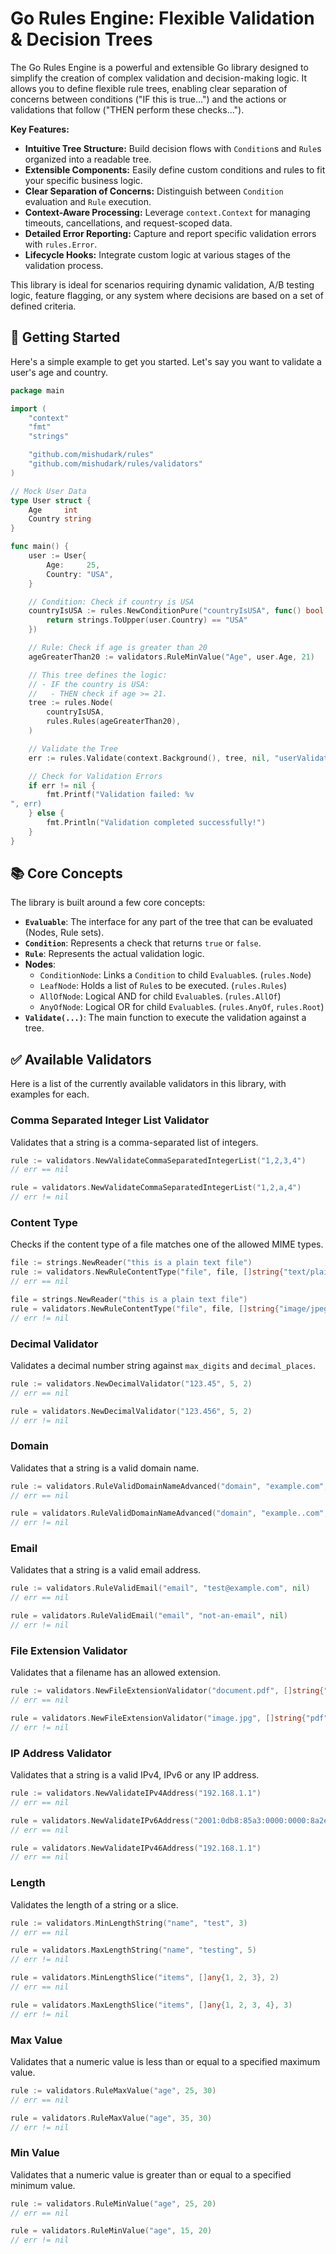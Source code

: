 # Go Rules Engine: Flexible Validation & Decision Trees

The Go Rules Engine is a powerful and extensible Go library designed to simplify the creation of complex validation and decision-making logic. It allows you to define flexible rule trees, enabling clear separation of concerns between conditions ("IF this is true...") and the actions or validations that follow ("THEN perform these checks...").

**Key Features:**

*   **Intuitive Tree Structure:** Build decision flows with `Condition`s and `Rule`s organized into a readable tree.
*   **Extensible Components:** Easily define custom conditions and rules to fit your specific business logic.
*   **Clear Separation of Concerns:** Distinguish between `Condition` evaluation and `Rule` execution.
*   **Context-Aware Processing:** Leverage `context.Context` for managing timeouts, cancellations, and request-scoped data.
*   **Detailed Error Reporting:** Capture and report specific validation errors with `rules.Error`.
*   **Lifecycle Hooks:** Integrate custom logic at various stages of the validation process.

This library is ideal for scenarios requiring dynamic validation, A/B testing logic, feature flagging, or any system where decisions are based on a set of defined criteria.

## 🚀 Getting Started

Here's a simple example to get you started. Let's say you want to validate a user's age and country.

```go
package main

import (
	"context"
	"fmt"
	"strings"

	"github.com/mishudark/rules"
	"github.com/mishudark/rules/validators"
)

// Mock User Data
type User struct {
	Age     int
	Country string
}

func main() {
	user := User{
		Age:     25,
		Country: "USA",
	}

	// Condition: Check if country is USA
	countryIsUSA := rules.NewConditionPure("countryIsUSA", func() bool {
		return strings.ToUpper(user.Country) == "USA"
	})

	// Rule: Check if age is greater than 20
	ageGreaterThan20 := validators.RuleMinValue("Age", user.Age, 21)

	// This tree defines the logic:
	// - IF the country is USA:
	//   - THEN check if age >= 21.
	tree := rules.Node(
		countryIsUSA,
		rules.Rules(ageGreaterThan20),
	)

	// Validate the Tree
	err := rules.Validate(context.Background(), tree, nil, "userValidation")

	// Check for Validation Errors
	if err != nil {
		fmt.Printf("Validation failed: %v
", err)
	} else {
		fmt.Println("Validation completed successfully!")
	}
}
```

## 📚 Core Concepts

The library is built around a few core concepts:

*   **`Evaluable`**: The interface for any part of the tree that can be evaluated (Nodes, Rule sets).
*   **`Condition`**: Represents a check that returns `true` or `false`.
*   **`Rule`**: Represents the actual validation logic.
*   **Nodes**:
    *   `ConditionNode`: Links a `Condition` to child `Evaluable`s. (`rules.Node`)
    *   `LeafNode`: Holds a list of `Rule`s to be executed. (`rules.Rules`)
    *   `AllOfNode`: Logical AND for child `Evaluable`s. (`rules.AllOf`)
    *   `AnyOfNode`: Logical OR for child `Evaluable`s. (`rules.AnyOf`, `rules.Root`)
*   **`Validate(...)`**: The main function to execute the validation against a tree.
## ✅ Available Validators

Here is a list of the currently available validators in this library, with examples for each.

### Comma Separated Integer List Validator

Validates that a string is a comma-separated list of integers.

```go
rule := validators.NewValidateCommaSeparatedIntegerList("1,2,3,4")
// err == nil

rule = validators.NewValidateCommaSeparatedIntegerList("1,2,a,4")
// err != nil
```

### Content Type

Checks if the content type of a file matches one of the allowed MIME types.

```go
file := strings.NewReader("this is a plain text file")
rule := validators.NewRuleContentType("file", file, []string{"text/plain"})
// err == nil

file = strings.NewReader("this is a plain text file")
rule = validators.NewRuleContentType("file", file, []string{"image/jpeg"})
// err != nil
```

### Decimal Validator

Validates a decimal number string against `max_digits` and `decimal_places`.

```go
rule := validators.NewDecimalValidator("123.45", 5, 2)
// err == nil

rule = validators.NewDecimalValidator("123.456", 5, 2)
// err != nil
```

### Domain

Validates that a string is a valid domain name.

```go
rule := validators.RuleValidDomainNameAdvanced("domain", "example.com", false)
// err == nil

rule = validators.RuleValidDomainNameAdvanced("domain", "example..com", false)
// err != nil
```

### Email

Validates that a string is a valid email address.

```go
rule := validators.RuleValidEmail("email", "test@example.com", nil)
// err == nil

rule = validators.RuleValidEmail("email", "not-an-email", nil)
// err != nil
```

### File Extension Validator

Validates that a filename has an allowed extension.

```go
rule := validators.NewFileExtensionValidator("document.pdf", []string{"pdf", "docx"})
// err == nil

rule = validators.NewFileExtensionValidator("image.jpg", []string{"pdf", "docx"})
// err != nil
```

### IP Address Validator

Validates that a string is a valid IPv4, IPv6 or any IP address.

```go
rule := validators.NewValidateIPv4Address("192.168.1.1")
// err == nil

rule = validators.NewValidateIPv6Address("2001:0db8:85a3:0000:0000:8a2e:0370:7334")
// err == nil

rule = validators.NewValidateIPv46Address("192.168.1.1")
// err == nil
```

### Length

Validates the length of a string or a slice.

```go
rule := validators.MinLengthString("name", "test", 3)
// err == nil

rule = validators.MaxLengthString("name", "testing", 5)
// err != nil

rule = validators.MinLengthSlice("items", []any{1, 2, 3}, 2)
// err == nil

rule = validators.MaxLengthSlice("items", []any{1, 2, 3, 4}, 3)
// err != nil
```

### Max Value

Validates that a numeric value is less than or equal to a specified maximum value.

```go
rule := validators.RuleMaxValue("age", 25, 30)
// err == nil

rule = validators.RuleMaxValue("age", 35, 30)
// err != nil
```

### Min Value

Validates that a numeric value is greater than or equal to a specified minimum value.

```go
rule := validators.RuleMinValue("age", 25, 20)
// err == nil

rule = validators.RuleMinValue("age", 15, 20)
// err != nil
```

